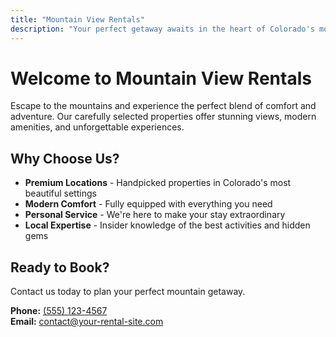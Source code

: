 ```yaml
---
title: "Mountain View Rentals"
description: "Your perfect getaway awaits in the heart of Colorado's mountains"
---
```


# Welcome to Mountain View Rentals

Escape to the mountains and experience the perfect blend of comfort and adventure. Our carefully selected properties offer stunning views, modern amenities, and unforgettable experiences.

## Why Choose Us?

- **Premium Locations** - Handpicked properties in Colorado's most beautiful settings
- **Modern Comfort** - Fully equipped with everything you need
- **Personal Service** - We're here to make your stay extraordinary
- **Local Expertise** - Insider knowledge of the best activities and hidden gems

## Ready to Book?

Contact us today to plan your perfect mountain getaway.

**Phone:** [(555) 123-4567](tel:5551234567)  
**Email:** [contact@your-rental-site.com](mailto:contact@your-rental-site.com)